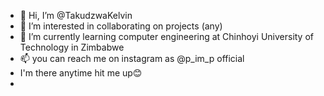 - 👋 Hi, I’m @TakudzwaKelvin
- 👀 I’m interested in collaborating on projects (any)
- 🌱 I’m currently learning computer engineering at Chinhoyi University of Technology in Zimbabwe
- 📫 you can reach me on instagram as @p_im_p official
- I'm there anytime hit me up😊
- 
